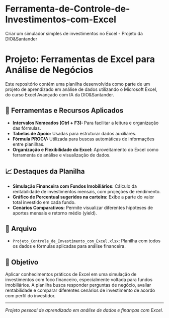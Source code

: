 # Ferramenta-de-Controle-de-Investimentos-com-Excel
Criar um simulador simples de investimentos no Excel - Projeto da DIO&amp;Santander

# Projeto: Ferramentas de Excel para Análise de Negócios

Este repositório contém uma planilha desenvolvida como parte de um projeto de aprendizado em análise de dados utilizando o Microsoft Excel, do curso Excel Avançado com IA da DIO&Santander.

## 🧰 Ferramentas e Recursos Aplicados

- **Intervalos Nomeados (Ctrl + F3):** Para facilitar a leitura e organização das fórmulas.
- **Tabelas de Apoio:** Usadas para estruturar dados auxiliares.
- **Fórmula PROCV:** Utilizada para buscas automáticas de informações entre planilhas.
- **Organização e Flexibilidade do Excel:** Aproveitamento do Excel como ferramenta de análise e visualização de dados.

## 📈 Destaques da Planilha

- **Simulação Financeira com Fundos Imobiliários:** Cálculo da rentabilidade de investimentos mensais, com projeções de rendimento.
- **Gráfico de Percentual sugeridos na carteira:** Exibe a parte do valor total investido em cada fundo.
- **Cenários Comparativos:** Permite visualizar diferentes hipóteses de aportes mensais e retorno médio (yield).

## 📁 Arquivo

- `Projeto_Controle_de_Investimento_com_Excel.xlsx`: Planilha com todos os dados e fórmulas aplicadas para análise financeira.

## 📌 Objetivo

Aplicar conhecimentos práticos de Excel em uma simulação de investimentos com foco financeiro, especialmente voltada para fundos imobiliários. A planilha busca responder perguntas de negócio, avaliar rentabilidade e comparar diferentes cenários de investimento de acordo com perfil do investidor.

---

*Projeto pessoal de aprendizado em análise de dados e finanças com Excel.*
